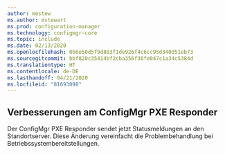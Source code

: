 ```yaml
---
author: mestew
ms.author: mstewart
ms.prod: configuration-manager
ms.technology: configmgr-core
ms.topic: include
ms.date: 02/13/2020
ms.openlocfilehash: 0b6e50d5f9d883f1de926f4c6cc95d340d51eb73
ms.sourcegitcommit: bbf820c35414bf2cba356f30fe047c1a34c5384d
ms.translationtype: HT
ms.contentlocale: de-DE
ms.lasthandoff: 04/21/2020
ms.locfileid: "81693098"
---
```

## <a name="improvements-to-the-configmgr-pxe-responder"></a><a name="bkmk_pxe"></a> Verbesserungen am ConfigMgr PXE Responder 
<!--5568051 & 5528656-->
Der ConfigMgr PXE Responder sendet jetzt Statusmeldungen an den Standortserver. Diese Änderung vereinfacht die Problembehandlung bei Betriebssystembereitstellungen.  
